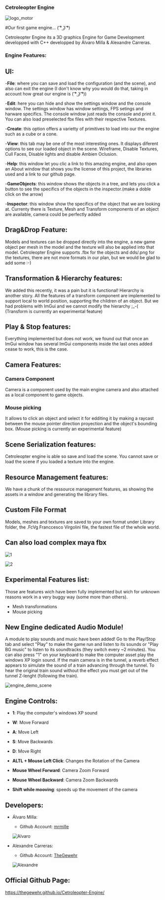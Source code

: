 ### Cetroleopter Engine

![logo_motor](https://user-images.githubusercontent.com/73583005/199374861-d922d9cb-46e2-48f1-bbcb-1b8dc3789e2c.png)

 #Our first game engine... ( ͡° ͜ʖ ͡°)

Cetroleopter Engine its a 3D graphics Engine for Game Development developped with C++ developped by Álvaro Milla & Alexandre Carreras.

### Engine Features:

## UI:

-**File**: where you can save and load the configuration (and the scene), and also can exit the engine (I don't know why you would do that, taking in account how great our engine is 
( ͡° ͜ʖ ͡°))

-**Edit**: here you can hide and show the settings window and the console window. The settings window has window settings, FPS setings and harware specifics. The console window just reads the console and print it. You can also load preselected fbx files with their respective Textures.

-**Create**: this option offers a varietty of primitives to load into our the engine such as a cube or a cone.

-**View**: this tab may be one of the most interesting ones. It displays diferent options to see our loaded object in the scene. Wireframe, Disable Textures, Cull Faces, Disable lights and disable Ambien Oclusion. 

-**Help**: this window let you clic a link to this amazing engine, and also open an About window that shows you the license of this project, the libraries used and a link to our github page.

-**GameObjects**: this window shows the objects in a tree, and lets you click a button to see the specifics of the objects in the inspector.(make a doble click on the arrow)

-**Inspector**: this window show the specifics of the object that we are looking at. Currenty there is Texture, Mesh and Transform components of an object are available, camera could be perfectly added

## Drag&Drop Feature:

Models and textures can be dropped directly into the engine, a new game object per mesh in the model and the texture will also be applied into that model. Cetroleopter Engine supports .fbx for the objects and dds/.png for the textures, there are not more formats in our plan, but we would be glad to add some :-)

## Transformation & Hierarchy features:

We added this recently, it was a pain but it is functional! 
Hierarchy is another story. All the features of a transform component are implemented to support local to world position, supporting the children of an object. But we had problems with ImGui and we cannot modify the hierarchy ;_-(
(Transform is currently an experimental feature)

## Play & Stop features:

Everything implemented but does not work, we found out that once an ImGui window has several ImGui components inside the last ones added cease to work, this is the case.

## Camera Features:

### Camera Component
Camera is a component used by the main engine camera and also attached as a local component to game objects.

### Mouse picking
It allows to click an object and select it for edditing it by making a raycast between the mouse pointer direction proyection and the object's bounding box.
(Mouse picking is currently an experimental feature)

## Scene Serialization features:

Cetroleopter engine is able so save and load the scene. You cannot save or load the scene if you loaded a texture into the engine.

## Resource Management features:

We have a chunk of the ressource management features, as showing the assets in a window and generating the library files.

## Custom File Format

Models, meshes and textures are saved to your own format under Library folder, the .FcVg Franccesco Virgolini file, the fastest file of the whole world.

## Can also load complex maya fbx

![1](https://user-images.githubusercontent.com/73582929/206307942-84bfe4bd-dfe3-4a29-b0dc-34e138f8929c.png)

![2](https://user-images.githubusercontent.com/73582929/206307981-5213742c-b7de-422f-bf6d-10eef25e3c8b.png)

## Experimental Features list:

Those are features wich have been fully implemented but wich for unknown reasons work in a very buggy way (some more than others).

- Mesh transformations
- Mouse picking

## New Engine dedicated Audio Module!

A module to play sounds and music have been added! Go to the Play/Stop tab and select "Play" to make the game run and listen to its sounds or "Play BG music" to listen to its soundtracks (they switch every ~2 minutes).
You can also press "1" on your keyboard to make the computer asset play the windows XP login sound.
If the main camera is in the tunnel, a reverb effect appears to simulate the sound of a train advancing through the tunnel. To hear the original train sound without the effect you must get out of the tunnel Z-lenght (following the train).

![engine_demo_scene](https://user-images.githubusercontent.com/73583005/212938473-65eb6ac6-96f7-445c-91e4-6f118facf883.png)

## Engine Controls:

- **1**: Play the computer's windows XP sound

- **W**: Move Forward

- **A**: Move Left

- **S**: Move Backwards

- **D**: Move Right

- **ALTL + Mouse Left Click**: Changes the Rotation of the Camera

- **Mouse Wheel Forward**: Camera Zoom Forward

- **Mouse Wheel Backward**: Camera Zoom Backwards

- **Shift while mooving**: speeds up the movement of the camera

## Developers:

- Álvaro Milla:
  - Github Account: [mrmille](https://github.com/mrmile)
  
  ![Alvaro](https://user-images.githubusercontent.com/73583005/212941162-5ed5912e-51c5-4ccc-8010-73054dbe525d.png)

- Alexandre Carreras:
  - Github Account: [TheGewehr](https://github.com/TheGewehr)
  
  ![Alexandre](https://user-images.githubusercontent.com/73583005/212941221-87c9b093-e6ef-4c6c-942a-7eb193f78e19.png)

## Official Github Page:

https://thegewehr.github.io/Cetroleopter-Engine/
